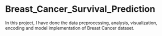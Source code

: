 # Breast_Cancer_Survival_Prediction
In this project, I have done the data preprocessing, analysis, visualization, encoding and model implementation of Breast Cancer dataset.
